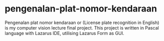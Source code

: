 # pengenalan-plat-nomor-kendaraan
Pengenalan plat nomor kendaraan or (License plate recognition in English) is my computer vision lecture final project. 
This project is written in Pascal language with Lazarus IDE, utilising Lazarus Form as GUI.
